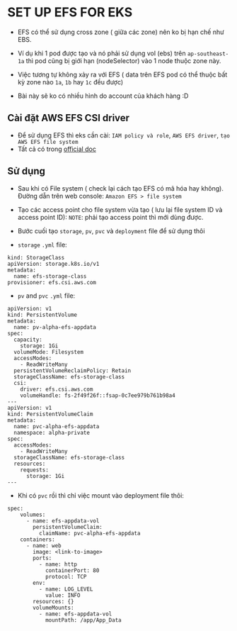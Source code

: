 # SET UP EFS FOR EKS

- EFS có thể sử dụng cross zone ( giữa các zone) nên ko bị hạn chế như EBS.
- Ví dụ khi 1 pod được tạo và nó phải sử dụng vol (ebs) trên `ap-southeast-1a` thì pod cũng bị giới hạn (nodeSelector) vào 1 node thuộc zone này.
- Việc tương tự không xảy ra với EFS ( data trên EFS pod có thể thuộc bất kỳ zone nào `1a`, `1b` hay `1c` đều được)

- Bài này sẽ ko có nhiều hình do account của khách hàng :D

## Cài đặt AWS EFS CSI driver

- Để sử dụng EFS thì eks cần cài: `IAM policy và role`, `AWS EFS driver`, `tạo AWS EFS file system`
- Tất cả có trong [official doc](https://docs.aws.amazon.com/eks/latest/userguide/efs-csi.html)

## Sử dụng

- Sau khi có File system ( check lại cách tạo EFS có mã hóa hay không). Đường dẫn trên web console: `Amazon EFS > file system`

- Tạo các access point cho file system vừa tạo ( lưu lại file system ID và access point ID): `NOTE`: phải tạo access point thì mới dùng được.

- Bước cuối tạo `storage`, `pv`, `pvc` và `deployment` file để sử dụng thôi

- `storage` `.yml` file:

```linenums="1"
kind: StorageClass
apiVersion: storage.k8s.io/v1
metadata:
  name: efs-storage-class
provisioner: efs.csi.aws.com
```

- `pv` and `pvc` `.yml` file:

```linenums="1"
apiVersion: v1
kind: PersistentVolume
metadata:
  name: pv-alpha-efs-appdata
spec:
  capacity:
    storage: 1Gi
  volumeMode: Filesystem
  accessModes:
    - ReadWriteMany
  persistentVolumeReclaimPolicy: Retain
  storageClassName: efs-storage-class
  csi:
    driver: efs.csi.aws.com
    volumeHandle: fs-2f49f26f::fsap-0c7ee979b761b98a4
---
apiVersion: v1
kind: PersistentVolumeClaim
metadata:
  name: pvc-alpha-efs-appdata
  namespace: alpha-private
spec:
  accessModes:
    - ReadWriteMany
  storageClassName: efs-storage-class
  resources:
    requests:
      storage: 1Gi
---
```

- Khi có `pvc` rồi thì chỉ việc mount vào deployment file thôi:

```linenums="1"
spec:
    volumes:
      - name: efs-appdata-vol
        persistentVolumeClaim:
          claimName: pvc-alpha-efs-appdata
    containers:
      - name: web
        image: <link-to-image>
        ports:
          - name: http
            containerPort: 80
            protocol: TCP
        env:
          - name: LOG_LEVEL
            value: INFO
        resources: {}
        volumeMounts:
          - name: efs-appdata-vol
            mountPath: /app/App_Data
```
